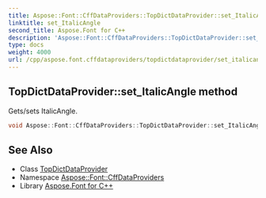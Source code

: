 ```yaml
---
title: Aspose::Font::CffDataProviders::TopDictDataProvider::set_ItalicAngle method
linktitle: set_ItalicAngle
second_title: Aspose.Font for C++
description: 'Aspose::Font::CffDataProviders::TopDictDataProvider::set_ItalicAngle method. Gets/sets ItalicAngle in C++.'
type: docs
weight: 4000
url: /cpp/aspose.font.cffdataproviders/topdictdataprovider/set_italicangle/
---
```

## TopDictDataProvider::set_ItalicAngle method


Gets/sets ItalicAngle.

```cpp
void Aspose::Font::CffDataProviders::TopDictDataProvider::set_ItalicAngle(int32_t value)
```

## See Also

* Class [TopDictDataProvider](../)
* Namespace [Aspose::Font::CffDataProviders](../../)
* Library [Aspose.Font for C++](../../../)

